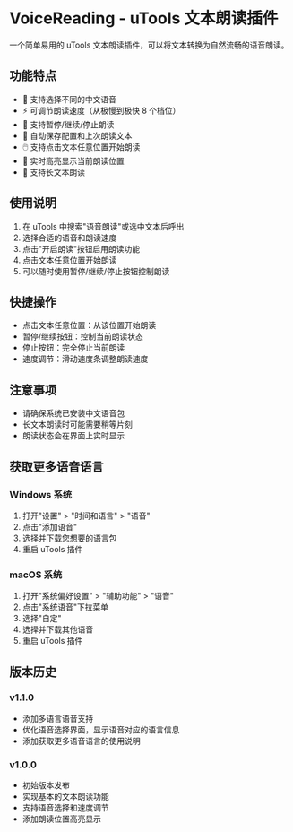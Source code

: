 # VoiceReading - uTools 文本朗读插件

一个简单易用的 uTools 文本朗读插件，可以将文本转换为自然流畅的语音朗读。

## 功能特点

- 🎯 支持选择不同的中文语音
- ⚡ 可调节朗读速度（从极慢到极快 8 个档位）
- 🎯 支持暂停/继续/停止朗读
- 💾 自动保存配置和上次朗读文本
- 🖱️ 支持点击文本任意位置开始朗读
- 📑 实时高亮显示当前朗读位置
- 🔄 支持长文本朗读

## 使用说明

1. 在 uTools 中搜索"语音朗读"或选中文本后呼出
2. 选择合适的语音和朗读速度
3. 点击"开启朗读"按钮启用朗读功能
4. 点击文本任意位置开始朗读
5. 可以随时使用暂停/继续/停止按钮控制朗读

## 快捷操作

- 点击文本任意位置：从该位置开始朗读
- 暂停/继续按钮：控制当前朗读状态
- 停止按钮：完全停止当前朗读
- 速度调节：滑动速度条调整朗读速度

## 注意事项

- 请确保系统已安装中文语音包
- 长文本朗读时可能需要稍等片刻
- 朗读状态会在界面上实时显示

## 获取更多语音语言

### Windows 系统

1. 打开"设置" > "时间和语言" > "语音"
2. 点击"添加语音"
3. 选择并下载您想要的语言包
4. 重启 uTools 插件

### macOS 系统

1. 打开"系统偏好设置" > "辅助功能" > "语音"
2. 点击"系统语音"下拉菜单
3. 选择"自定"
4. 选择并下载其他语音
5. 重启 uTools 插件

## 版本历史

### v1.1.0

- 添加多语言语音支持
- 优化语音选择界面，显示语音对应的语言信息
- 添加获取更多语音语言的使用说明

### v1.0.0

- 初始版本发布
- 实现基本的文本朗读功能
- 支持语音选择和速度调节
- 添加朗读位置高亮显示
